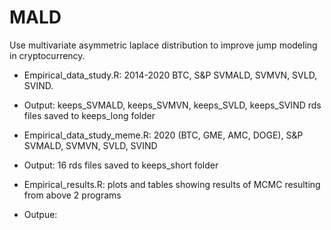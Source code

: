 # MALD
Use multivariate asymmetric laplace distribution to improve jump modeling in cryptocurrency.

* Empirical_data_study.R: 2014-2020 BTC, S&P SVMALD, SVMVN, SVLD, SVIND.
 - Output: keeps_SVMALD, keeps_SVMVN, keeps_SVLD, keeps_SVIND rds files saved to keeps_long folder
* Empirical_data_study_meme.R: 2020 (BTC, GME, AMC, DOGE), S&P SVMALD, SVMVN, SVLD, SVIND
 - Output: 16 rds files saved to keeps_short folder
* Empirical_results.R: plots and tables showing results of MCMC resulting from above 2 programs
 - Outpue: 